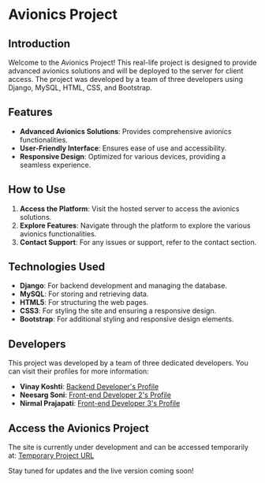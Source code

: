 # Avionics Project

## Introduction

Welcome to the Avionics Project! This real-life project is designed to provide advanced avionics solutions and will be deployed to the server for client access. The project was developed by a team of three developers using Django, MySQL, HTML, CSS, and Bootstrap.

## Features

- **Advanced Avionics Solutions**: Provides comprehensive avionics functionalities.
- **User-Friendly Interface**: Ensures ease of use and accessibility.
- **Responsive Design**: Optimized for various devices, providing a seamless experience.

## How to Use

1. **Access the Platform**: Visit the hosted server to access the avionics solutions.
2. **Explore Features**: Navigate through the platform to explore the various avionics functionalities.
3. **Contact Support**: For any issues or support, refer to the contact section.

## Technologies Used

- **Django**: For backend development and managing the database.
- **MySQL**: For storing and retrieving data.
- **HTML5**: For structuring the web pages.
- **CSS3**: For styling the site and ensuring a responsive design.
- **Bootstrap**: For additional styling and responsive design elements.

## Developers

This project was developed by a team of three dedicated developers. You can visit their profiles for more information:

- **Vinay Koshti**: [Backend Developer's Profile](https://github.com/Vinayrk2)
- **Neesarg Soni**: [Front-end Developer 2's Profile](https://github.com/Neesargsoni)
- **Nirmal Prajapati**: [Front-end Developer 3's Profile](https://github.com/NIRMAL-PRAJAPATI)

## Access the Avionics Project

The site is currently under development and can be accessed temporarily at: [Temporary Project URL](https://v02.pythonanywhere.com/)

Stay tuned for updates and the live version coming soon!

